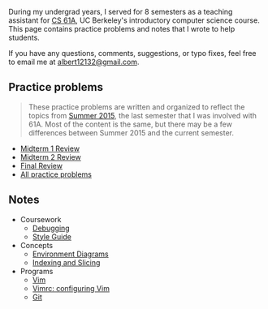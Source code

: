 During my undergrad years, I served for 8 semesters as a teaching assistant for
[CS 61A](http://cs61a.org), UC Berkeley's introductory computer science course.
This page contains practice problems and notes that I wrote to help students.

If you have any questions, comments, suggestions, or typo fixes, feel free to
email me at [albert12132@gmail.com](mailto:albert12132@gmail.com).

## Practice problems

> These practice problems are written and organized to reflect the topics from
> [Summer 2015](http://su15.cs61a.org), the last semester that I was involved
> with 61A.  Most of the content is the same, but there may be a few differences
> between Summer 2015 and the current semester.

* [Midterm 1 Review](review/mt1.html)
* [Midterm 2 Review](review/mt2.html)
* [Final Review](review/final.html)
* [All practice problems](review/)

## Notes

* Coursework
    * [Debugging](notes/debugging.html)
    * [Style Guide](notes/style_guide.html)
* Concepts
    * [Environment Diagrams](notes/environments.html)
    * [Indexing and Slicing](notes/indexing.html)
* Programs
    * [Vim](notes/vim.html)
    * [Vimrc: configuring Vim](notes/vimrc.html)
    * [Git](notes/git.html)

